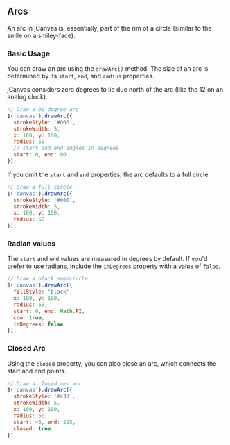 ## Arcs

An arc in jCanvas is, essentially, part of the rim of a circle (similar to the smile on a smiley-face).

### Basic Usage

You can draw an arc using the `drawArc()` method. The size of an arc is determined by its `start`, `end`, and `radius` properties.

jCanvas considers zero degrees to lie due north of the arc (like the 12 on an analog clock).

```javascript
// Draw a 90-degree arc
$('canvas').drawArc({
  strokeStyle: '#000',
  strokeWidth: 5,
  x: 100, y: 100,
  radius: 50,
  // start and end angles in degrees
  start: 0, end: 90
});
```

If you omit the `start` and `end` properties, the arc defaults to a full circle.

```javascript
// Draw a full circle
$('canvas').drawArc({
  strokeStyle: '#000',
  strokeWidth: 5,
  x: 100, y: 100,
  radius: 50
});
```

### Radian values

The `start` and `end` values are measured in degrees by default. If you'd prefer to use radians, include the `inDegrees` property with a value of `false`.

```javascript
// Draw a black semicircle
$('canvas').drawArc({
  fillStyle: 'black',
  x: 100, y: 100,
  radius: 50,
  start: 0, end: Math.PI,
  ccw: true,
  inDegrees: false
});
```

### Closed Arc

Using the `closed` property, you can also close an arc, which connects the start and end points.

```javascript
// Draw a closed red arc
$('canvas').drawArc({
  strokeStyle: '#c33',
  strokeWidth: 5,
  x: 100, y: 100,
  radius: 50,
  start: 45, end: 225,
  closed: true
});
```
